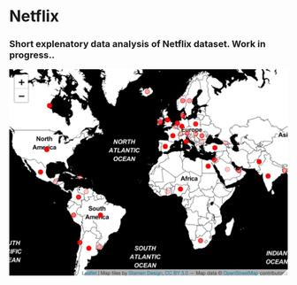 # Netflix
### Short explenatory data analysis of Netflix dataset. Work in progress.. 

![ALT TEXT](plots/world_movies.jpeg)
